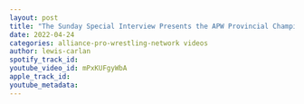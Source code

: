 ```yaml
---
layout: post
title: "The Sunday Special Interview Presents the APW Provincial Champion and Indy Sensation Junior Benito"
date: 2022-04-24
categories: alliance-pro-wrestling-network videos
author: lewis-carlan
spotify_track_id: 
youtube_video_id: mPxKUFgyWbA
apple_track_id: 
youtube_metadata: 
---
```

